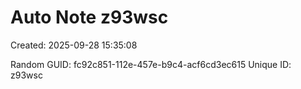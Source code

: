 ﻿# Auto Note z93wsc
Created: 2025-09-28 15:35:08

Random GUID: fc92c851-112e-457e-b9c4-acf6cd3ec615
Unique ID: z93wsc
